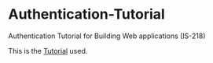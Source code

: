 # Authentication-Tutorial

Authentication Tutorial for Building Web applications (IS-218)

This is the [Tutorial](https://hackersandslackers.com/your-first-flask-application) used. 
